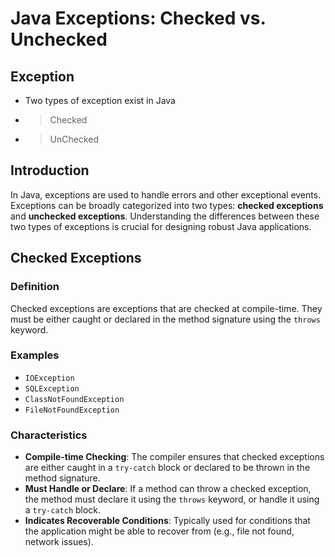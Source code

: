 # Java Exceptions: Checked vs. Unchecked

## Exception 

- Two types of exception exist in Java
- > Checked
- > UnChecked 


## Introduction

In Java, exceptions are used to handle errors and other exceptional events. Exceptions can be broadly categorized into two types: **checked exceptions** and **unchecked exceptions**. Understanding the differences between these two types of exceptions is crucial for designing robust Java applications.

## Checked Exceptions

### Definition
Checked exceptions are exceptions that are checked at compile-time. They must be either caught or declared in the method signature using the `throws` keyword.

### Examples
- `IOException`
- `SQLException`
- `ClassNotFoundException`
- `FileNotFoundException`

### Characteristics
- **Compile-time Checking**: The compiler ensures that checked exceptions are either caught in a `try-catch` block or declared to be thrown in the method signature.
- **Must Handle or Declare**: If a method can throw a checked exception, the method must declare it using the `throws` keyword, or handle it using a `try-catch` block.
- **Indicates Recoverable Conditions**: Typically used for conditions that the application might be able to recover from (e.g., file not found, network issues).


